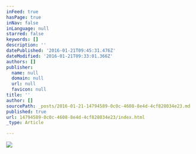 ```yaml
---
inFeed: true
hasPage: true
inNav: false
inLanguage: null
starred: false
keywords: []
description: ''
datePublished: '2016-01-21T09:45:31.476Z'
dateModified: '2016-01-21T09:33:01.366Z'
authors: []
publisher:
  name: null
  domain: null
  url: null
  favicon: null
title: ''
author: []
sourcePath: _posts/2016-01-21-14794589-0c0c-4608-8e4d-4cf828034e23.md
published: true
url: 14794589-0c0c-4608-8e4d-4cf828034e23/index.html
_type: Article

---
```

![](https://the-grid-user-content.s3-us-west-2.amazonaws.com/3ec7ad10-1829-49f3-aa4e-7d1b8b08c7fc.jpg)